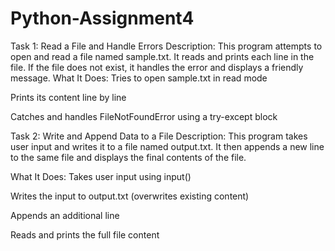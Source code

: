 # Python-Assignment4
Task 1: Read a File and Handle Errors
Description:
This program attempts to open and read a file named sample.txt. It reads and prints each line in the file. If the file does not exist, it handles the error and displays a friendly message.
What It Does:
Tries to open sample.txt in read mode

Prints its content line by line

Catches and handles FileNotFoundError using a try-except block

Task 2: Write and Append Data to a File
Description:
This program takes user input and writes it to a file named output.txt. It then appends a new line to the same file and displays the final contents of the file.

What It Does:
Takes user input using input()

Writes the input to output.txt (overwrites existing content)

Appends an additional line

Reads and prints the full file content
